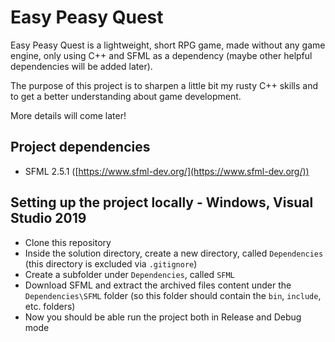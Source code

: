 # Easy Peasy Quest

Easy Peasy Quest is a lightweight, short RPG game, made without any game engine, only using C++ and SFML as a dependency (maybe other helpful dependencies will be added later).

The purpose of this project is to sharpen a little bit my rusty C++ skills and to get a better understanding about game development.

More details will come later!

## Project dependencies

- SFML 2.5.1 ([https://www.sfml-dev.org/](https://www.sfml-dev.org/))

## Setting up the project locally - Windows, Visual Studio 2019

- Clone this repository
- Inside the solution directory, create a new directory, called `Dependencies` (this directory is excluded via `.gitignore`)
- Create a subfolder under `Dependencies`, called `SFML`
- Download SFML and extract the archived files content under the `Dependencies\SFML` folder (so this folder should contain the `bin`, `include`, etc. folders)
- Now you should be able run the project both in Release and Debug mode
